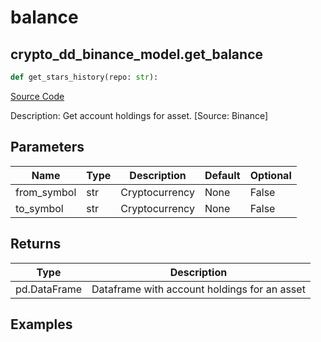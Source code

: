 # balance

## crypto_dd_binance_model.get_balance

```python
def get_stars_history(repo: str):
```
[Source Code](https://github.com/OpenBB-finance/OpenBBTerminal/tree/main/openbb_terminal/decorators.py#L174)

Description: Get account holdings for asset. [Source: Binance]

## Parameters

| Name | Type | Description | Default | Optional |
| ---- | ---- | ----------- | ------- | -------- |
| from_symbol | str | Cryptocurrency | None | False |
| to_symbol | str | Cryptocurrency | None | False |

## Returns

| Type | Description |
| ---- | ----------- |
| pd.DataFrame | Dataframe with account holdings for an asset |

## Examples

